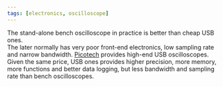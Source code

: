 ```yaml
---
tags: [electronics, oscilloscope]
---
```


The stand-alone bench oscilloscope in practice is better than cheap USB ones.  
The later normally has very poor front-end electronics, low sampling rate and 
narrow bandwidth. [Picotech] provides high-end USB oscilloscopes. Given the 
same price, USB ones provides higher precision, more memory, more functions and 
better data logging, but less bandwidth and sampling rate than bench 
oscilloscopes.

[Picotech]: http://www.picotech.com/
